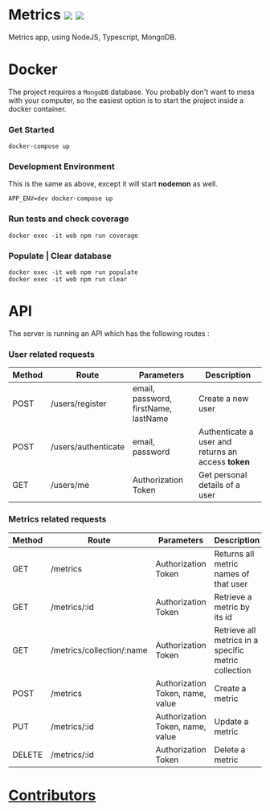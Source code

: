 # Metrics <a href="https://travis-ci.com/EloiAncellin/FinalProjectNode"><img src="https://travis-ci.com/EloiAncellin/FinalProjectNode.svg?branch=master&kill_cache=1" /></a> <a href="https://coveralls.io/github/EloiAncellin/FinalProjectNode?branch=master"><img src="https://coveralls.io/repos/github/EloiAncellin/FinalProjectNode/badge.svg?branch=master&kill_cache=1" /></a>


Metrics app, using NodeJS, Typescript, MongoDB.

# Docker

The project requires a `MongoDB` database. You probably don't want to mess with your computer, so the easiest option is to start the project inside a docker container.

### Get Started

```
docker-compose up
```

### Development Environment

This is the same as above, except it will start **nodemon** as well.

```
APP_ENV=dev docker-compose up
```

### Run tests and check coverage

```
docker exec -it web npm run coverage
```

### Populate | Clear database

```
docker exec -it web npm run populate
docker exec -it web npm run clear
```

# API

The server is running an API which has the following routes :

### User related requests

| Method | Route | Parameters | Description |
| - | - | - | - |
| POST | /users/register | email, password, firstName, lastName | Create a new user |
| POST | /users/authenticate | email, password | Authenticate a user and returns an access **token** |
| GET | /users/me | Authorization Token | Get personal details of a user |

### Metrics related requests

| Method | Route | Parameters | Description |
| - | - | - | - |
| GET | /metrics | Authorization Token | Returns all metric names of that user |
| GET | /metrics/:id | Authorization Token | Retrieve a metric by its id |
| GET | /metrics/collection/:name | Authorization Token | Retrieve all metrics in a specific metric collection |
| POST | /metrics | Authorization Token, name, value | Create a metric |
| PUT | /metrics/:id | Authorization Token, name, value | Update a metric |
| DELETE | /metrics/:id | Authorization Token | Delete a metric |

# [Contributors](https://github.com/EloiAncellin/FinalProjectNode/blob/master/CONTRIBUTORS.md)
